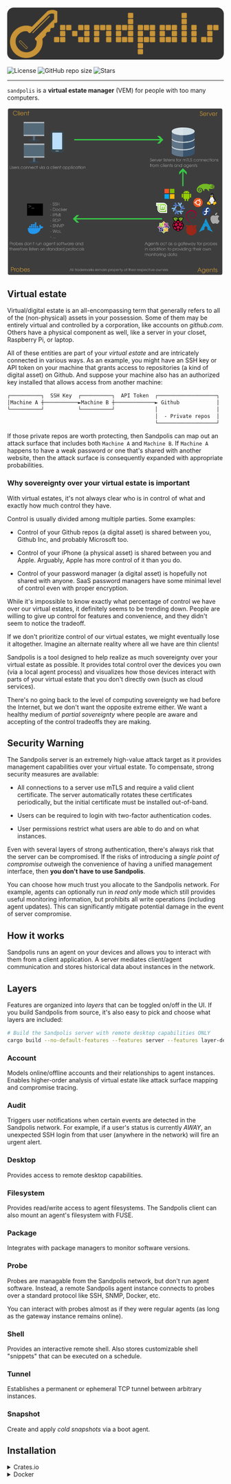 <p align="center">
	<img src="https://raw.githubusercontent.com/fossable/sandpolis/master/.github/images/sandpolis-256.png" />
</p>

![License](https://img.shields.io/github/license/fossable/sandpolis)
![GitHub repo size](https://img.shields.io/github/repo-size/fossable/sandpolis)
![Stars](https://img.shields.io/github/stars/fossable/sandpolis?style=social)

<hr>

`sandpolis` is a **virtual estate manager** (VEM) for people with too many
computers.

<p align="center">
	<img src="https://raw.githubusercontent.com/fossable/sandpolis/master/.github/images/overview.png" />
</p>

## Virtual estate

Virtual/digital estate is an all-encompassing term that generally refers to all
of the (non-physical) assets in your possession. Some of them may be entirely
virtual and controlled by a corporation, like accounts on _github.com_. Others
have a physical component as well, like a server in your closet, Raspberry Pi,
or laptop.

All of these entities are part of your _virtual estate_ and are intricately
connected in various ways. As an example, you might have an SSH key or API token
on your machine that grants access to repositories (a kind of digital asset) on
Github. And suppose your machine also has an authorized key installed that
allows access from another machine:

```
┌──────────┐  SSH Key  ┌──────────┐  API Token  ┌───────────────────┐
│Machine A ┼───────────►Machine B ┼─────────────► Github            │
└──────────┘           └──────────┘             │                   │
                                                │  - Private repos  │
                                                └───────────────────┘
```

If those private repos are worth protecting, then Sandpolis can map out an
attack surface that includes both `Machine A` and `Machine B`. If `Machine A`
happens to have a weak password or one that's shared with another website, then
the attack surface is consequently expanded with appropriate probabilities.

### Why sovereignty over your virtual estate is important

With virtual estates, it's not always clear who is in control of what and
exactly how much control they have.

Control is usually divided among multiple parties. Some examples:

- Control of your Github repos (a digital asset) is shared between you, Github
  Inc, and probably Microsoft too.

- Control of your iPhone (a physical asset) is shared between you and Apple.
  Arguably, Apple has more control of it than you do.

- Control of your password manager (a digital asset) is hopefully not shared
  with anyone. SaaS password managers have some minimal level of control even
  with proper encryption.

While it's impossible to know exactly what percentage of control we have over
our virtual estates, it definitely seems to be trending down. People are willing
to give up control for features and convenience, and they didn't seem to notice
the tradeoff.

If we don't prioritize control of our virtual estates, we might eventually lose
it altogether. Imagine an alternate reality where all we have are thin clients!

Sandpolis is a tool designed to help realize as much sovereignty over your
virtual estate as possible. It provides total control over the devices you own
(via a local agent process) and visualizes how those devices interact with parts
of your virtual estate that you don't directly own (such as cloud services).

There's no going back to the level of computing sovereignty we had before the
Internet, but we don't want the opposite extreme either. We want a healthy
medium of _partial sovereignty_ where people are aware and accepting of the
control tradeoffs they are making.

## Security Warning

The Sandpolis server is an extremely high-value attack target as it provides
management capabilities over your virtual estate. To compensate, strong security
measures are available:

- All connections to a server use mTLS and require a valid client certificate.
  The server automatically rotates these certificates periodically, but the
  initial certificate must be installed out-of-band.

- Users can be required to login with two-factor authentication codes.

- User permissions restrict what users are able to do and on what instances.

Even with several layers of strong authentication, there's always risk that the
server can be compromised. If the risks of introducing a _single point of
compromise_ outweigh the convenience of having a unified management interface,
then **you don't have to use Sandpolis**.

You can choose how much trust you allocate to the Sandpolis network. For
example, agents can optionally run in _read only_ mode which still provides
useful monitoring information, but prohibits all write operations (including
agent updates). This can significantly mitigate potential damage in the event of
server compromise.

## How it works

Sandpolis runs an agent on your devices and allows you to interact with them
from a client application. A server mediates client/agent communication and
stores historical data about instances in the network.

## Layers

Features are organized into _layers_ that can be toggled on/off in the UI. If
you build Sandpolis from source, it's also easy to pick and choose what layers
are included:

```sh
# Build the Sandpolis server with remote desktop capabilities ONLY
cargo build --no-default-features --features server --features layer-desktop
```

### Account

Models online/offline accounts and their relationships to agent instances.
Enables higher-order analysis of virtual estate like attack surface mapping and
compromise tracing.

### Audit

Triggers user notifications when certain events are detected in the Sandpolis
network. For example, if a user's status is currently _AWAY_, an unexpected SSH
login from that user (anywhere in the network) will fire an urgent alert.

### Desktop

Provides access to remote desktop capabilities.

### Filesystem

Provides read/write access to agent filesystems. The Sandpolis client can also
mount an agent's filesystem with FUSE.

### Package

Integrates with package managers to monitor software versions.

### Probe

Probes are managable from the Sandpolis network, but don't run agent software.
Instead, a remote Sandpolis agent instance connects to probes over a standard
protocol like SSH, SNMP, Docker, etc.

You can interact with probes almost as if they were regular agents (as long as
the gateway instance remains online).

### Shell

Provides an interactive remote shell. Also stores customizable shell "snippets"
that can be executed on a schedule.

### Tunnel

Establishes a permanent or ephemeral TCP tunnel between arbitrary instances.

### Snapshot

Create and apply _cold snapshots_ via a boot agent.

## Installation

<details>
<summary>Crates.io</summary>

![Crates.io Total Downloads](https://img.shields.io/crates/d/sandpolis)

#### Install from crates.io

```sh
cargo install sandpolis
```

As an added benefit for this installation method, you can customize exactly what
features you need. For example, to build with support for remote desktop and
nothing else:

```sh
cargo install sandpolis --no-default-features --features layer-desktop
```

As a result, your installation artifacts will be smaller and will be unable to
perform any excluded functionality.

</details>

<details>
<summary>Docker</summary>

#### Install server from DockerHub

![Docker Pulls](https://img.shields.io/docker/pulls/sandpolis/server)
![Docker Image Size](https://img.shields.io/docker/image-size/sandpolis/server)
![Docker Stars](https://img.shields.io/docker/stars/sandpolis/server)

```yml
# Docker compose
services:
  sandpolis-server:
    image: sandpolis/server
    restart: unless-stopped
```

#### Install client from DockerHub

![Docker Pulls](https://img.shields.io/docker/pulls/sandpolis/client)
![Docker Image Size](https://img.shields.io/docker/image-size/sandpolis/client)
![Docker Stars](https://img.shields.io/docker/stars/sandpolis/client)

```sh
alias sandpolis-client="docker run --rm sandpolis/client"
```

</details>

